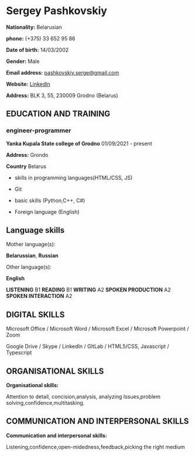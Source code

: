 # Sergey Pashkovskiy

**Nationality:** Belarusian

**phone:** (+375) 33 652 95 86

**Date of birth:** 14/03/2002

**Gender:** Male

**Email address:** pashkovskiy.serge@gmail.com

**Website:** [LinkedIn](https://www.linkedin.com/in/sergey-pashkovskiy-ab0422234/)

**Address:** BLK 3, 55, 230009 Grodno (Belarus)

## EDUCATION AND TRAINING

### engineer-programmer

**Yanka Kupala State college of Grodno** 01/09/2021 - present

**Address:** Grondo

**Country** Belarus

- skills in programming languages(HTML/CSS, JS)

- Git

- basic skills (Python,C++, C#)

- Foreign language (English)

## Language skills

Mother language(s):

**Belarussian**, **Russian**

Other language(s):

**English**

**LISTENING** B1 **READING** B1 **WRITING** A2
**SPOKEN PRODUCTION** A2 **SPOKEN INTERACTION** A2

## DIGITAL SKILLS

Microsoft Office / Microsoft Word / Microsoft Excel / Microsoft Powerpoint / Zoom

Google Drive / Skype / LinkedIn / GItLab / HTML5/CSS, Javascript / Typescript

## ORGANISATIONAL SKILLS

**Organisational skills:**

Attention to detail, concision,analysis, analyzing Issues,problem solving,confidence,multitasking.

## COMMUNICATION AND INTERPERSONAL SKILLS

**Communication and interpersonal skills:**

Listening,confidence,open-midedness,feedback,picking the right medium
